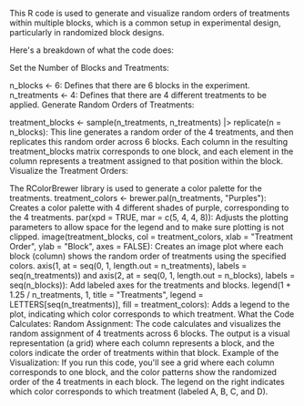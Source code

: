 This R code is used to generate and visualize random orders of treatments within multiple blocks, which is a common setup in experimental design, particularly in randomized block designs.

Here's a breakdown of what the code does:

Set the Number of Blocks and Treatments:

n_blocks <- 6: Defines that there are 6 blocks in the experiment.
n_treatments <- 4: Defines that there are 4 different treatments to be applied.
Generate Random Orders of Treatments:

treatment_blocks <- sample(n_treatments, n_treatments) |> replicate(n = n_blocks): This line generates a random order of the 4 treatments, and then replicates this random order across 6 blocks. Each column in the resulting treatment_blocks matrix corresponds to one block, and each element in the column represents a treatment assigned to that position within the block.
Visualize the Treatment Orders:

The RColorBrewer library is used to generate a color palette for the treatments.
treatment_colors <- brewer.pal(n_treatments, "Purples"): Creates a color palette with 4 different shades of purple, corresponding to the 4 treatments.
par(xpd = TRUE, mar = c(5, 4, 4, 8)): Adjusts the plotting parameters to allow space for the legend and to make sure plotting is not clipped.
image(treatment_blocks, col = treatment_colors, xlab = "Treatment Order", ylab = "Block", axes = FALSE): Creates an image plot where each block (column) shows the random order of treatments using the specified colors.
axis(1, at = seq(0, 1, length.out = n_treatments), labels = seq(n_treatments)) and axis(2, at = seq(0, 1, length.out = n_blocks), labels = seq(n_blocks)): Add labeled axes for the treatments and blocks.
legend(1 + 1.25 / n_treatments, 1, title = "Treatments", legend = LETTERS[seq(n_treatments)], fill = treatment_colors): Adds a legend to the plot, indicating which color corresponds to which treatment.
What the Code Calculates:
Random Assignment: The code calculates and visualizes the random assignment of 4 treatments across 6 blocks. The output is a visual representation (a grid) where each column represents a block, and the colors indicate the order of treatments within that block.
Example of the Visualization:
If you run this code, you'll see a grid where each column corresponds to one block, and the color patterns show the randomized order of the 4 treatments in each block. The legend on the right indicates which color corresponds to which treatment (labeled A, B, C, and D).